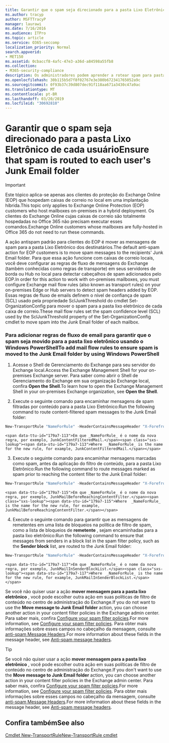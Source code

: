 ```yaml
---
title: Garantir que o spam seja direcionado para a pasta Lixo Eletrônico de cada usuário
ms.author: tracyp
author: MSFTTracyP
manager: laurawi
ms.date: 7/16/2016
ms.audience: ITPro
ms.topic: article
ms.service: O365-seccomp
localization_priority: Normal
search.appverid:
- MET150
ms.assetid: 0cbaccf8-4afc-47e3-a36d-a84598a55fb8
ms.collection:
- M365-security-compliance
description: Os administradores podem aprender a rotear spam para pastas de lixo eletrônico do usuário no Exchange Online Protection.
ms.openlocfilehash: 30b115b5d7f8f02767e3e380b672341765052a9c
ms.sourcegitcommit: 0f93b37c39d807dec91f118aa671a3430c47a9ac
ms.translationtype: MT
ms.contentlocale: pt-BR
ms.lasthandoff: 03/20/2019
ms.locfileid: "30692810"
---
```

# <a name="ensure-that-spam-is-routed-to-each-users-junk-email-folder"></a><span data-ttu-id="179a7-103">Garantir que o spam seja direcionado para a pasta Lixo Eletrônico de cada usuário</span><span class="sxs-lookup"><span data-stu-id="179a7-103">Ensure that spam is routed to each user's Junk Email folder</span></span>

> [!IMPORTANT]
> <span data-ttu-id="179a7-104">Este tópico aplica-se apenas aos clientes do proteção do Exchange Online (EOP) que hospedam caixas de correio no local em uma implantação híbrida.</span><span class="sxs-lookup"><span data-stu-id="179a7-104">This topic only applies to Exchange Online Protection (EOP) customers who host mailboxes on-premises in a hybrid deployment.</span></span> <span data-ttu-id="179a7-105">Os clientes do Exchange Online cujas caixas de correio são totalmente hospedadas no Office 365 não precisam executar esses comandos.</span><span class="sxs-lookup"><span data-stu-id="179a7-105">Exchange Online customers whose mailboxes are fully-hosted in Office 365 do not need to run these commands.</span></span> 
  
<span data-ttu-id="179a7-106">A ação antispam padrão para clientes do EOP é mover as mensagens de spam para a pasta Lixo Eletrônico dos destinatários.</span><span class="sxs-lookup"><span data-stu-id="179a7-106">The default anti-spam action for EOP customers is to move spam messages to the recipients' Junk Email folder.</span></span> <span data-ttu-id="179a7-107">Para que essa ação funcione com caixas de correio locais, você deve configurar as regras de fluxo de mensagens do Exchange (também conhecidas como regras de transporte) em seus servidores de borda ou Hub no local para detectar cabeçalhos de spam adicionados pelo EOP.</span><span class="sxs-lookup"><span data-stu-id="179a7-107">In order for this action to work with on-premises mailboxes, you must configure Exchange mail flow rules (also known as transport rules) on your on-premises Edge or Hub servers to detect spam headers added by EOP.</span></span> <span data-ttu-id="179a7-108">Essas regras de fluxo de emails definem o nível de confiança de spam (SCL) usado pela propriedade SclJunkThreshold do cmdlet Set-OrganizationConfig para mover o spam para a pasta lixo eletrônico de cada caixa de correio.</span><span class="sxs-lookup"><span data-stu-id="179a7-108">These mail flow rules set the spam confidence level (SCL) used by the SclJunkThreshold property of the Set-OrganizationConfig cmdlet to move spam into the Junk Email folder of each mailbox.</span></span> 
  
### <a name="to-add-mail-flow-rules-to-ensure-spam-is-moved-to-the-junk-email-folder-by-using-windows-powershell"></a><span data-ttu-id="179a7-109">Para adicionar regras de fluxo de email para garantir que o spam seja movido para a pasta lixo eletrônico usando o Windows PowerShell</span><span class="sxs-lookup"><span data-stu-id="179a7-109">To add mail flow rules to ensure spam is moved to the Junk Email folder by using Windows PowerShell</span></span>

1. <span data-ttu-id="179a7-110">Acesse o Shell de Gerenciamento do Exchange para seu servidor do Exchange local.</span><span class="sxs-lookup"><span data-stu-id="179a7-110">Access the Exchange Management Shell for your on-premises Exchange server.</span></span> <span data-ttu-id="179a7-111">Para saber como abrir o Shell de Gerenciamento do Exchange em sua organização Exchange local, confira **Open the Shell**.</span><span class="sxs-lookup"><span data-stu-id="179a7-111">To learn how to open the Exchange Management Shell in your on-premises Exchange organization, see **Open the Shell**.</span></span>
    
2. <span data-ttu-id="179a7-112">Execute o seguinte comando para encaminhar mensagens de spam filtradas por conteúdo para a pasta Lixo Eletrônico:</span><span class="sxs-lookup"><span data-stu-id="179a7-112">Run the following command to route content-filtered spam messages to the Junk Email folder:</span></span>
    
  ```Powershell
  New-TransportRule "NameForRule" -HeaderContainsMessageHeader "X-Forefront-Antispam-Report" -HeaderContainsWords "SFV:SPM" -SetSCL 6
  ```

    <span data-ttu-id="179a7-113">Em que _NameForRule_ é o nome da nova regra, por exemplo, JunkContentFilteredMail.</span><span class="sxs-lookup"><span data-stu-id="179a7-113">Where  _NameForRule_ is the name for the new rule, for example, JunkContentFilteredMail.</span></span> 
    
3. <span data-ttu-id="179a7-114">Execute o seguinte comando para encaminhar mensagens marcadas como spam, antes da aplicação do filtro de conteúdo, para a pasta Lixo Eletrônico:</span><span class="sxs-lookup"><span data-stu-id="179a7-114">Run the following command to route messages marked as spam prior to reaching the content filter to the Junk Email folder:</span></span>
    
  ```Powershell
  New-TransportRule "NameForRule" -HeaderContainsMessageHeader "X-Forefront-Antispam-Report" -HeaderContainsWords "SFV:SKS" -SetSCL 6
  ```

    <span data-ttu-id="179a7-115">Em que _NameForRule_ é o nome da nova regra, por exemplo, JunkMailBeforeReachingContentFilter.</span><span class="sxs-lookup"><span data-stu-id="179a7-115">Where  _NameForRule_ is the name for the new rule, for example, JunkMailBeforeReachingContentFilter.</span></span> 
    
4. <span data-ttu-id="179a7-116">Execute o seguinte comando para garantir que as mensagens de remetentes em uma lista de bloqueios na política de filtro de spam, como a lista de bloqueios de **remetente** , sejam encaminhadas para a pasta lixo eletrônico:</span><span class="sxs-lookup"><span data-stu-id="179a7-116">Run the following command to ensure that messages from senders in a block list in the spam filter policy, such as the **Sender block** list, are routed to the Junk Email folder:</span></span> 
    
  ```Powershell
  New-TransportRule "NameForRule" -HeaderContainsMessageHeader "X-Forefront-Antispam-Report" -HeaderContainsWords "SFV:SKB" -SetSCL 6
  ```

    <span data-ttu-id="179a7-117">Em que _NameForRule_ é o nome da nova regra, por exemplo, JunkMailInSenderBlockList.</span><span class="sxs-lookup"><span data-stu-id="179a7-117">Where  _NameForRule_ is the name for the new rule, for example, JunkMailInSenderBlockList.</span></span> 
    
<span data-ttu-id="179a7-118">Se você não quiser usar a ação **mover mensagem para a pasta lixo eletrônico** , você pode escolher outra ação em suas políticas de filtro de conteúdo no centro de administração do Exchange.</span><span class="sxs-lookup"><span data-stu-id="179a7-118">If you do not want to use the **Move message to Junk Email folder** action, you can choose another action in your content filter policies in the Exchange admin center.</span></span> <span data-ttu-id="179a7-119">Para saber mais, confira [Configure your spam filter policies](configure-your-spam-filter-policies.md).</span><span class="sxs-lookup"><span data-stu-id="179a7-119">For more information, see [Configure your spam filter policies](configure-your-spam-filter-policies.md).</span></span> <span data-ttu-id="179a7-120">Para obter mais informações sobre esses campos no cabeçalho da mensagem, consulte [anti-spam Message Headers](anti-spam-message-headers.md).</span><span class="sxs-lookup"><span data-stu-id="179a7-120">For more information about these fields in the message header, see [Anti-spam message headers](anti-spam-message-headers.md).</span></span>
  

> [!TIP]
> <span data-ttu-id="179a7-121">Se você não quiser usar a ação **mover mensagem para a pasta lixo eletrônico** , você pode escolher outra ação em suas políticas de filtro de conteúdo no centro de administração do Exchange.</span><span class="sxs-lookup"><span data-stu-id="179a7-121">If you don't want to use the **Move message to Junk Email folder** action, you can choose another action in your content filter policies in the Exchange admin center.</span></span> <span data-ttu-id="179a7-122">Para saber mais, confira [Configure your spam filter policies](configure-your-spam-filter-policies.md).</span><span class="sxs-lookup"><span data-stu-id="179a7-122">For more information, see [Configure your spam filter policies](configure-your-spam-filter-policies.md).</span></span> <span data-ttu-id="179a7-123">Para obter mais informações sobre esses campos no cabeçalho da mensagem, consulte [anti-spam Message Headers](anti-spam-message-headers.md).</span><span class="sxs-lookup"><span data-stu-id="179a7-123">For more information about these fields in the message header, see [Anti-spam message headers](anti-spam-message-headers.md).</span></span>
> 
## <a name="see-also"></a><span data-ttu-id="179a7-124">Confira também</span><span class="sxs-lookup"><span data-stu-id="179a7-124">See also</span></span>

[<span data-ttu-id="179a7-125">Cmdlet New-TransportRule</span><span class="sxs-lookup"><span data-stu-id="179a7-125">New-TransportRule cmdlet</span></span>](https://technet.microsoft.com/library/bb125138%28v=exchg.160%29.aspx)

